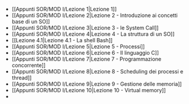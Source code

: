 
- [[Appunti SOR/MOD I/Lezione 1|Lezione 1]]
- [[Appunti SOR/MOD I/Lezione 2|Lezione 2 - Introduzione ai concetti base di un SO]]
- [[Appunti SOR/MOD I/Lezione 3|Lezione 3 - le System Call]]
- [[Appunti SOR/MOD I/Lezione 4|Lezione 4 - La struttura di un SO]]
- [[Lezione 4.1|Lezione 4.1 - La shell Bash]]
- [[Appunti SOR/MOD I/Lezione 5|Lezione 5 - Processi]]
- [[Appunti SOR/MOD I/Lezione 6|Lezione 6 - Il linguaggio C]]
- [[Appunti SOR/MOD I/Lezione 7|Lezione 7 - Programmazione concorrente]]
- [[Appunti SOR/MOD I/Lezione 8|Lezione 8 - Scheduling dei processi e thread]]
- [[Appunti SOR/MOD I/Lezione 9|Lezione 9 - Gestione delle memoria]]
- [[Appunti SOR/MOD I/Lezione 10|Lezione 10 - Virtual memory]]
- 